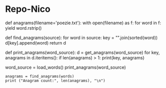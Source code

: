 # Repo-Nico

def anagrams(filename='poezie.txt'):
    with open(filename) as f:
        for word in f:
            yield word.rstrip()

def find_anagrams(source):
    for word in source:
        key = "".join(sorted(word))
        d[key].append(word)
    return d

def print_anagrams(word_source):
    d = get_anagrams(word_source)
    for key, anagrams in d.iteritems():
        if len(anagrams) > 1:
            print(key, anagrams)

word_source = load_words()
print_anagrams(word_source)
    
    anagrams = find_anagrams(words)
    print ("Anagram count:", len(anagrams), "\n")
